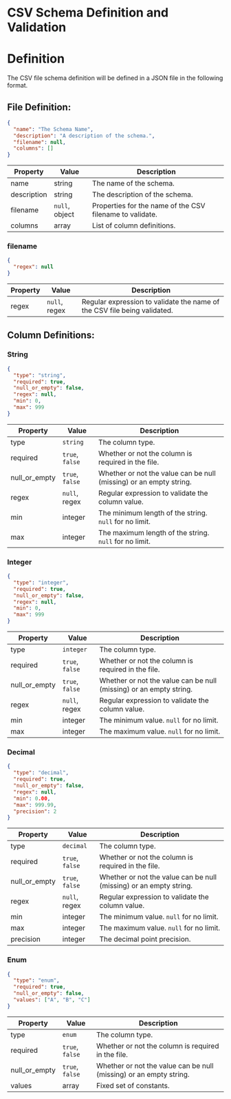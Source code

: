 # CSV Schema Definition and Validation

# Definition

The CSV file schema definition will be defined in a JSON file in the following format.

## File Definition:

```json
{
  "name": "The Schema Name",
  "description": "A description of the schema.",
  "filename": null,
  "columns": []
}
```
|Property|Value|Description|
|--------|--------|-----------|
| name | string | The name of the schema. |
| description | string | The description of the schema. |
| filename | `null`, object | Properties for the name of the CSV filename to validate. |
| columns | array | List of column definitions. |

### filename
```json
{
  "regex": null
}
```
|Property|Value|Description|
|--------|--------|-----------|
| regex | `null`, regex | Regular expression to validate the name of the CSV file being validated. |

## Column Definitions:

### String
```json
{
  "type": "string",
  "required": true,
  "null_or_empty": false,
  "regex": null,
  "min": 0,
  "max": 999
}
```
|Property|Value|Description|
|--------|--------|-----------|
| type | `string` | The column type. |
| required | `true`, `false` | Whether or not the column is required in the file. |
| null_or_empty | `true`, `false` | Whether or not the value can be null (missing) or an empty string. |
| regex | `null`, regex | Regular expression to validate the column value. |
| min | integer | The minimum length of the string. `null` for no limit. |
| max | integer | The maximum length of the string. `null` for no limit. |

### Integer
```json
{
  "type": "integer",
  "required": true,
  "null_or_empty": false,
  "regex": null,
  "min": 0,
  "max": 999
}
```
|Property|Value|Description|
|--------|--------|-----------|
| type | `integer` | The column type. |
| required | `true`, `false` | Whether or not the column is required in the file. |
| null_or_empty | `true`, `false` | Whether or not the value can be null (missing) or an empty string. |
| regex | `null`, regex | Regular expression to validate the column value. |
| min | integer | The minimum value. `null` for no limit. |
| max | integer | The maximum value. `null` for no limit. |

### Decimal
```json
{
  "type": "decimal",
  "required": true,
  "null_or_empty": false,
  "regex": null,
  "min": 0.00,
  "max": 999.99,
  "precision": 2
}
```
|Property|Value|Description|
|--------|--------|-----------|
| type | `decimal` | The column type. |
| required | `true`, `false` | Whether or not the column is required in the file. |
| null_or_empty | `true`, `false` | Whether or not the value can be null (missing) or an empty string. |
| regex | `null`, regex | Regular expression to validate the column value. |
| min | integer | The minimum value. `null` for no limit. |
| max | integer | The maximum value. `null` for no limit. |
| precision| integer | The decimal point precision. |

### Enum
```json
{
  "type": "enum",
  "required": true,
  "null_or_empty": false,
  "values": ["A", "B", "C"]
}
```
|Property|Value|Description|
|--------|--------|-----------|
| type | `enum` | The column type. |
| required | `true`, `false` | Whether or not the column is required in the file. |
| null_or_empty | `true`, `false` | Whether or not the value can be null (missing) or an empty string. |
| values | array | Fixed set of constants. |
